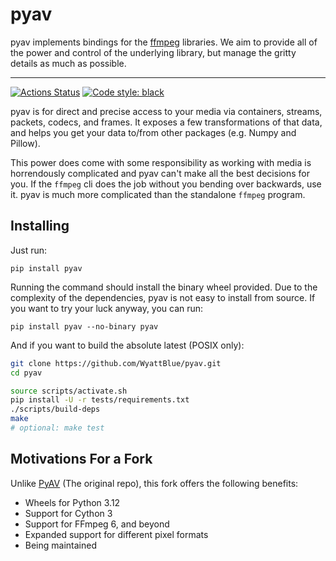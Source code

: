# pyav
pyav implements bindings for the [ffmpeg](https://ffmpeg.org) libraries. We aim to provide all of the power and control of the underlying library, but manage the gritty details as much as possible.

---
[![Actions Status](https://github.com/WyattBlue/PyAV/workflows/tests/badge.svg)](https://github.com/wyattblue/PyAV/actions?workflow=tests)
<a href="https://github.com/psf/black"><img alt="Code style: black" src="https://img.shields.io/badge/code%20style-black-000000.svg"></a>

pyav is for direct and precise access to your media via containers, streams, packets, codecs, and frames. It exposes a few transformations of that data, and helps you get your data to/from other packages (e.g. Numpy and Pillow).

This power does come with some responsibility as working with media is horrendously complicated and pyav can't make all the best decisions for you. If the `ffmpeg` cli does the job without you bending over backwards, use it. pyav is much more complicated than the standalone `ffmpeg` program.

## Installing
Just run:
```
pip install pyav
```

Running the command should install the binary wheel provided. Due to the complexity of the dependencies, pyav is not easy to install from source. If you want to try your luck anyway, you can run:

```
pip install pyav --no-binary pyav
```

And if you want to build the absolute latest (POSIX only):

```bash
git clone https://github.com/WyattBlue/pyav.git
cd pyav

source scripts/activate.sh
pip install -U -r tests/requirements.txt
./scripts/build-deps
make
# optional: make test
```

## Motivations For a Fork
Unlike [PyAV](https://github.com/PyAV-Org/PyAV) (The original repo), this fork offers the following benefits:
 * Wheels for Python 3.12
 * Support for Cython 3
 * Support for FFmpeg 6, and beyond
 * Expanded support for different pixel formats
 * Being maintained
